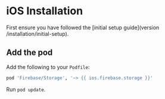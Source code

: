# iOS Installation

First ensure you have followed the [initial setup guide](version /installation/initial-setup).

## Add the pod

Add the following to your `Podfile`:

```ruby
pod 'Firebase/Storage', '~> {{ ios.firebase.storage }}'
```

Run `pod update`.
